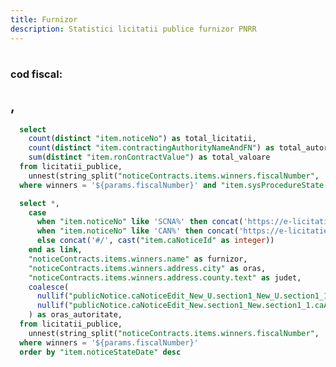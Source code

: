 ```yaml
---
title: Furnizor
description: Statistici licitatii publice furnizor PNRR
---
```


# <Value data={licitatii_publice_furnizor} row=0 column="furnizor" />
### cod fiscal: <Value data={licitatii_publice_furnizor} row=0 column="noticeContracts.items.winners.fiscalNumber" />
## <Value data={licitatii_publice_furnizor} row=0 column="oras" />, <Value data={licitatii_publice_furnizor} row=0 column="judet" />

<BigValue 
  data={furnizor_stats} 
  value=total_licitatii
  title="Licitatii"
/>

<BigValue 
  data={furnizor_stats} 
  value=total_autoritati
  title="Autoritati"
/>

<BigValue 
  data={furnizor_stats} 
  value=total_valoare
  title="Valoare"
  fmt="num2m"
  color=green
/>

```sql furnizor_stats
  select 
    count(distinct "item.noticeNo") as total_licitatii,
    count(distinct "item.contractingAuthorityNameAndFN") as total_autoritati,
    sum(distinct "item.ronContractValue") as total_valoare
  from licitatii_publice,
    unnest(string_split("noticeContracts.items.winners.fiscalNumber", ',')) as t(winners)
  where winners = '${params.fiscalNumber}' and "item.sysProcedureState.text" = 'Atribuita'
```

```sql licitatii_publice_furnizor
  select *,
    case 
      when "item.noticeNo" like 'SCNA%' then concat('https://e-licitatie.ro/pub/notices/ca-notices/view-rfq/', cast("item.caNoticeId" as integer))
      when "item.noticeNo" like 'CAN%' then concat('https://e-licitatie.ro/pub/notices/ca-notices/view-c/', cast("item.caNoticeId" as integer))
      else concat('#/', cast("item.caNoticeId" as integer))
    end as link,
    "noticeContracts.items.winners.name" as furnizor,
    "noticeContracts.items.winners.address.city" as oras,
    "noticeContracts.items.winners.address.county.text" as judet,
    coalesce(
      nullif("publicNotice.caNoticeEdit_New_U.section1_New_U.section1_1.caAddress.city", '-'),
      nullif("publicNotice.caNoticeEdit_New.section1_New.section1_1.caAddress.city", '-')
    ) as oras_autoritate,
  from licitatii_publice,
    unnest(string_split("noticeContracts.items.winners.fiscalNumber", ',')) as t(winners)
  where winners = '${params.fiscalNumber}'
  order by "item.noticeStateDate" desc
```

<DataTable data={licitatii_publice_furnizor} rowShading=true search=true rows=50 wrapTitles=true>
  <Column id="link" openInNewTab=true title="Cod licitatie" contentType=link linkLabel="item.noticeNo" />
  <Column id="item.ronContractValue" title="Valoare" fmt="num2m" contentType=colorscale />
  <Column id="item.sysProcedureState.text" title="Stare licitatie" />
  <Column id="item.noticeStateDate" title="Data publicare" fmt="dd-mm-yyyy" />
  <Column id="item.contractTitle" title="Nume licitatie" />
  <Column id="item.contractingAuthorityNameAndFN" title="Autoritate contractanta" />
  <Column id="oras_autoritate" title="Oras autoritate" />
  <Column id="item.cpvCodeAndName" title="Cod CPV" />
</DataTable>